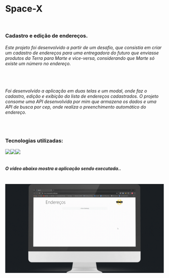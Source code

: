 <h1>Space-X</h1> 
<br>

<h3>Cadastro e edição de endereços.</h3>
<h6>Este projeto foi desenvolvido a partir de um desafio, que consistia em criar um cadastro de endereços para uma entregadora do futuro que enviasse produtos da Terra para Marte e vice-versa, considerando que Marte só existe um número no endereço.</h6>
<br>
<h6>Foi desenvolvido a aplicação em duas telas e um modal, onde faz o cadastro, edição e exibição da lista de endereços cadastrados. O projeto consome uma API desenvolvida por mim que armazena os dados e uma API de busca por cep, onde realiza o preenchimento automático do endereço.</h6>
<br>
<h3>Tecnologias utilizadas: </h3>
<img align="left" src="https://img.shields.io/badge/React-20232A?style=for-the-badge&logo=react&logoColor=61DAFB">
<img align="left" src="https://img.shields.io/badge/Bootstrap-563D7C?style=for-the-badge&logo=bootstrap&logoColor=white">
<img align="left" src="https://img.shields.io/badge/styled--components-DB7093?style=for-the-badge&logo=styled-components&logoColor=white">

<br>
<br>

<h5>O vídeo abaixo mostra a aplicação sendo executada..</h5>
<br>

<img  src="https://raw.githubusercontent.com/PitterBonoto/Space-x/9a80ebbf1ffc1273b4bb4a5b339a8898a110ff5f/src/Assets/space-x-gif.gif" width=950px dis>


